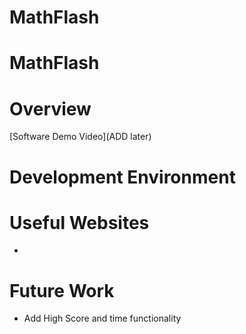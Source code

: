 # MathFlash

# MathFlash

# Overview



[Software Demo Video](ADD later)

# Development Environment


# Useful Websites

* []()


# Future Work

* Add High Score and time functionality
